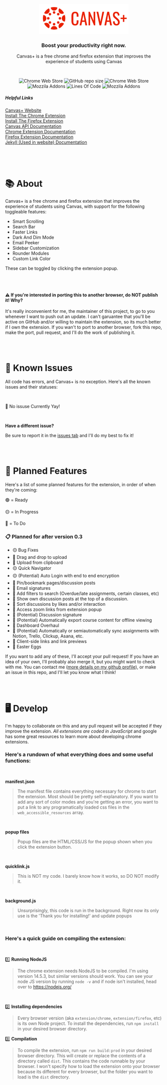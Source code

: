 <p align="center">
  <img width="288" src="https://raw.githubusercontent.com/canvasplus/extension/master/assets/icons/canvas-wide-red.png">
</p>
<h3 align="center">Boost your productivity right now.</h3>

<p align="center">Canvas+ is a free chrome and firefox extension that improves the experience of students using Canvas</p>
<br>
<p align="center">
<img alt="Chrome Web Store" src="https://img.shields.io/chrome-web-store/users/kdkadcnebmokaadholinmnpjelphnghh?label=Chrome%20Users&color=important">
<img alt="GitHub repo size" src="https://img.shields.io/github/repo-size/canvasplus/extension">
<img alt="Chrome Web Store" src="https://img.shields.io/chrome-web-store/rating/kdkadcnebmokaadholinmnpjelphnghh?label=Chrome%20Rating">
  
<br>
  
<img alt="Mozzila Addons" src="https://img.shields.io/amo/users/canvasplus?color=orange&label=Firefox%20Users">
<img alt="Lines Of Code" src="https://img.shields.io/tokei/lines/github/canvasplus/extension">
<img alt="Mozzila Addons" src="https://img.shields.io/amo/rating/canvasplus?label=Firefox%20Rating">

<br>
  <h5>Helpful Links</h5>
  <a href="https://canvasplus.adrwas.dev">Canvas+ Website</a><br>
  <a href="https://chrome.google.com/webstore/detail/canvas%2B/kdkadcnebmokaadholinmnpjelphnghh">Install The Chrome Extension</a><br>
  <a href="https://addons.mozilla.org/en-US/firefox/addon/canvasplus/">Install The Firefox Extension</a><br>
  <a href="https://canvas.instructure.com/doc/api/">Canvas API Documentation</a><br>
  <a href="https://developer.chrome.com/docs/extensions/">Chrome Extension Documentation</a><br>
  <a href="https://developer.mozilla.org/en-US/docs/Mozilla/Add-ons/WebExtensions/">Firefox Extension Documentation</a><br>
  <a href="https://jekyllrb.com/docs/">Jekyll (Used in website) Documentation</a>
</p>

<br><br><br>

# 📚  About
Canvas+ is a free chrome and firefox extension that improves the experience of students using Canvas, with support for the following toggleable features:

- Smart Scrolling
- Search Bar
- Faster Links
- Dark And Dim Mode
- Email Peeker
- Sidebar Customization
- Rounder Modules
- Custom Link Color

These can be toggled by clicking the extension popup.

<br><br>
#### ⚠️ If you're interested in porting this to another browser, do NOT publish it! Why?
It's really inconvenient for me, the maintainer of this project, to go to you whenever I want to push out an update. I can't garuantee that you'll be active on GitHub and/or willing to maintain the extension, so its much better if I own the extension. If you wan't to port to another browser, fork this repo, make the port, pull request, and I'll do the work of publishing it.

<br><br>
# 📌  Known Issues
All code has errors, and Canvas+ is no exception. Here's all the known issues and their statuses:

<br>

🎉 No issuse Currently Yay!

<br>

**Have a different issue?**

Be sure to report it in the <a href="https://github.com/canvasplus/extension/issues">issues tab</a> and I'll do my best to fix it!

<br><br>
# 📅  Planned Features

Here's a list of some planned features for the extension, in order of when they're coming:

🟢 = Ready

🟡 = In Progress

🔴 = To Do

### 📋 Planned for after version 0.3
- 🟡 Bug Fixes
- 🔴 Drag and drop to upload
- 🔴 Upload from clipboard
- 🟡 Quick Navigator
- 🟡 (Potential) Auto Login with end to end encryption
- 🔴 Pin/bookmark pages/discussion posts
- 🔴 Email signatures
- 🔴 Add filters to search (Overdue/late assignments, certain classes, etc)
- 🔴 Show own discussion posts at the top of a discussion.
- 🔴 Sort discussions by likes and/or interaction
- 🔴 Access zoom links from extension popup
- 🔴 (Potential) Discussion signature
- 🔴 (Potential) Automatically export course content for offline viewing
- 🔴 Dashboard Overhaul
- 🔴 (Potential) Automatically or semiautomatically sync assignments with Notion, Trello, Clickup, Asana, etc.
- 🔴 Client-side links and link previews
- 🔴 Easter Eggs


If you want to add any of these, I'll accept your pull request!
If you have an idea of your own, I'll probably also merge it, but you might want to check with me. You can contact me (<a href="https://github.com/adrWasTaken">more details on my github profile</a>), or make an issue in this repo, and I'll let you know what I think!

<br><br>
# 🖥️  Develop

I'm happy to collaborate on this and any pull request will be accepted if they improve the extension. *All extensions are coded in JavaScript* and google has some great resources to learn more about developing chrome extensions. 

### Here's a rundown of what everything does and some useful functions:

<br>

**manifest.json**

> The manifest file contains everything necessary for chrome to start the extension. Most should be pretty self-explanatory. If you want to add any sort of color modes and you're getting an error, you want to put a link to any programatically loaded css files in the `web_accessible_resources` array.

<br>

**popup files**

> Popup files are the HTML/CSS/JS for the popup shown when you click the extension button.

<br>

**quicklink.js**

> This is NOT my code. I barely know how it works, so DO NOT modify it.

<br>

**background.js**

> Unsurprisingly, this code is run in the background. Right now its only use is the 'Thank you for installing!' and update popups

<br>

### Here's a quick guide on compiling the extension:

<br>

1️⃣ **Running NodeJS**

> The chrome extension needs NodeJS to be compiled. I'm using version 14.5.3, but similar versions should work. You can see your node JS version by running `node -v` and if node isn't installed, head over to https://nodejs.org/

<br>

2️⃣ **Installing dependencies**

> Every browser version (aka `extension/chrome`, `extension/firefox`, etc) is its own Node project. To install the dependencies, run `npm install` in your desired browser directory.

3️⃣ **Compilation**

> To compile the extension, run `npm run build:prod` in your desired browser directory. This will create or replace the contents of a directory called `dist`. This contains the code runnable by your browser. I won't specify how to load the extension onto your browser because its different for every browser, but the folder you want to load is the `dist` directory.
